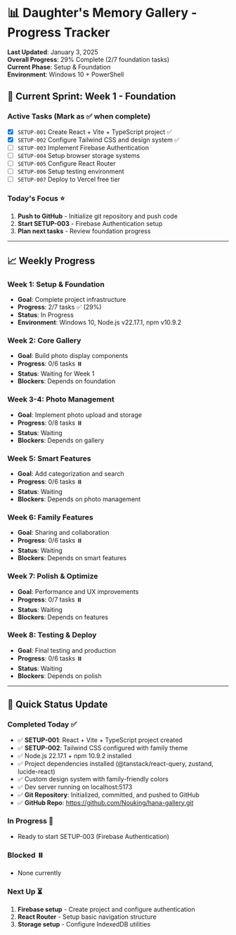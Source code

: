 # 📊 Daughter's Memory Gallery - Progress Tracker

**Last Updated**: January 3, 2025  
**Overall Progress**: 29% Complete (2/7 foundation tasks)  
**Current Phase**: Setup & Foundation  
**Environment**: Windows 10 + PowerShell

## 🚀 **Current Sprint: Week 1 - Foundation**

### **Active Tasks** (Mark as ✅ when complete)
- [x] `SETUP-001` Create React + Vite + TypeScript project ✅
- [x] `SETUP-002` Configure Tailwind CSS and design system ✅
- [ ] `SETUP-003` Implement Firebase Authentication
- [ ] `SETUP-004` Setup browser storage systems
- [ ] `SETUP-005` Configure React Router
- [ ] `SETUP-006` Setup testing environment
- [ ] `SETUP-007` Deploy to Vercel free tier

### **Today's Focus** ⭐
1. **Push to GitHub** - Initialize git repository and push code
2. **Start SETUP-003** - Firebase Authentication setup
3. **Plan next tasks** - Review foundation progress

---

## 📈 **Weekly Progress**

### **Week 1**: Setup & Foundation
- **Goal**: Complete project infrastructure
- **Progress**: 2/7 tasks ✅ (29%)
- **Status**: In Progress
- **Environment**: Windows 10, Node.js v22.17.1, npm v10.9.2

### **Week 2**: Core Gallery  
- **Goal**: Build photo display components
- **Progress**: 0/6 tasks ⏸️
- **Status**: Waiting for Week 1
- **Blockers**: Depends on foundation

### **Week 3-4**: Photo Management
- **Goal**: Implement photo upload and storage
- **Progress**: 0/8 tasks ⏸️
- **Status**: Waiting
- **Blockers**: Depends on gallery

### **Week 5**: Smart Features
- **Goal**: Add categorization and search
- **Progress**: 0/6 tasks ⏸️
- **Status**: Waiting
- **Blockers**: Depends on photo management

### **Week 6**: Family Features
- **Goal**: Sharing and collaboration
- **Progress**: 0/6 tasks ⏸️
- **Status**: Waiting
- **Blockers**: Depends on smart features

### **Week 7**: Polish & Optimize
- **Goal**: Performance and UX improvements
- **Progress**: 0/7 tasks ⏸️
- **Status**: Waiting
- **Blockers**: Depends on features

### **Week 8**: Testing & Deploy
- **Goal**: Final testing and production
- **Progress**: 0/6 tasks ⏸️
- **Status**: Waiting
- **Blockers**: Depends on polish

---

## 🎯 **Quick Status Update**

### **Completed Today** ✅
- ✅ **SETUP-001**: React + Vite + TypeScript project created
- ✅ **SETUP-002**: Tailwind CSS configured with family theme
- ✅ Node.js 22.17.1 + npm 10.9.2 installed
- ✅ Project dependencies installed (@tanstack/react-query, zustand, lucide-react)
- ✅ Custom design system with family-friendly colors
- ✅ Dev server running on localhost:5173
- ✅ **Git Repository**: Initialized, committed, and pushed to GitHub
- ✅ **GitHub Repo**: https://github.com/Nouking/hana-gallery.git

### **In Progress** 🔄
- Ready to start SETUP-003 (Firebase Authentication)

### **Blocked** ⏸️
- None currently

### **Next Up** ⏳
1. **Firebase setup** - Create project and configure authentication
2. **React Router** - Setup basic navigation structure
3. **Storage setup** - Configure IndexedDB utilities 